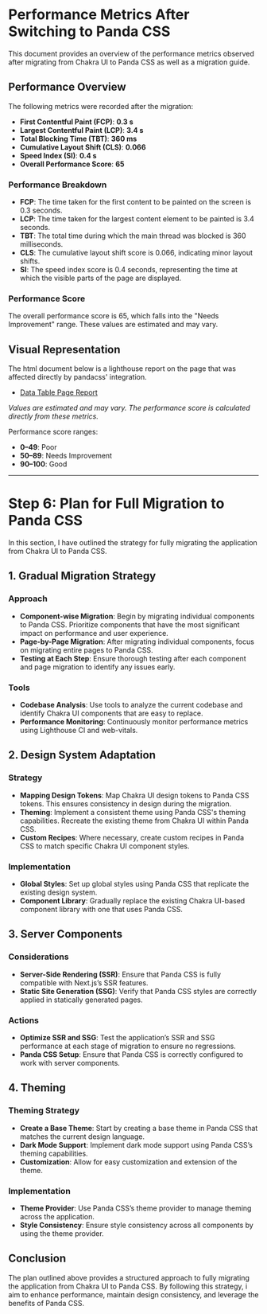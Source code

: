
# Performance Metrics After Switching to Panda CSS

This document provides an overview of the performance metrics observed after migrating from Chakra UI to Panda CSS as well as a migration guide.

## Performance Overview

The following metrics were recorded after the migration:

- **First Contentful Paint (FCP)**: **0.3 s**
- **Largest Contentful Paint (LCP)**: **3.4 s**
- **Total Blocking Time (TBT)**: **360 ms**
- **Cumulative Layout Shift (CLS)**: **0.066**
- **Speed Index (SI)**: **0.4 s**
- **Overall Performance Score**: **65**

### Performance Breakdown

- **FCP**: The time taken for the first content to be painted on the screen is 0.3 seconds.
- **LCP**: The time taken for the largest content element to be painted is 3.4 seconds.
- **TBT**: The total time during which the main thread was blocked is 360 milliseconds.
- **CLS**: The cumulative layout shift score is 0.066, indicating minor layout shifts.
- **SI**: The speed index score is 0.4 seconds, representing the time at which the visible parts of the page are displayed.

### Performance Score

The overall performance score is 65, which falls into the "Needs Improvement" range. These values are estimated and may vary.

## Visual Representation

The html document below is a lighthouse report on the page that was affected directly by pandacss' integration. 

- [Data Table Page Report](../reports/lighthouse/post-pandacss-integration/data-table-report.html)

_Values are estimated and may vary. The performance score is calculated directly from these metrics._

Performance score ranges:
- **0–49**: Poor
- **50–89**: Needs Improvement
- **90–100**: Good

---

# Step 6: Plan for Full Migration to Panda CSS

In this section, I have outlined the strategy for fully migrating the application from Chakra UI to Panda CSS.

## 1. Gradual Migration Strategy

### Approach

- **Component-wise Migration**: Begin by migrating individual components to Panda CSS. Prioritize components that have the most significant impact on performance and user experience.
- **Page-by-Page Migration**: After migrating individual components, focus on migrating entire pages to Panda CSS.
- **Testing at Each Step**: Ensure thorough testing after each component and page migration to identify any issues early.

### Tools

- **Codebase Analysis**: Use tools to analyze the current codebase and identify Chakra UI components that are easy to replace.
- **Performance Monitoring**: Continuously monitor performance metrics using Lighthouse CI and web-vitals.

## 2. Design System Adaptation

### Strategy

- **Mapping Design Tokens**: Map Chakra UI design tokens to Panda CSS tokens. This ensures consistency in design during the migration.
- **Theming**: Implement a consistent theme using Panda CSS's theming capabilities. Recreate the existing theme from Chakra UI within Panda CSS.
- **Custom Recipes**: Where necessary, create custom recipes in Panda CSS to match specific Chakra UI component styles.

### Implementation

- **Global Styles**: Set up global styles using Panda CSS that replicate the existing design system.
- **Component Library**: Gradually replace the existing Chakra UI-based component library with one that uses Panda CSS.

## 3. Server Components

### Considerations

- **Server-Side Rendering (SSR)**: Ensure that Panda CSS is fully compatible with Next.js’s SSR features.
- **Static Site Generation (SSG)**: Verify that Panda CSS styles are correctly applied in statically generated pages.

### Actions

- **Optimize SSR and SSG**: Test the application’s SSR and SSG performance at each stage of migration to ensure no regressions.
- **Panda CSS Setup**: Ensure that Panda CSS is correctly configured to work with server components.

## 4. Theming

### Theming Strategy

- **Create a Base Theme**: Start by creating a base theme in Panda CSS that matches the current design language.
- **Dark Mode Support**: Implement dark mode support using Panda CSS’s theming capabilities.
- **Customization**: Allow for easy customization and extension of the theme.

### Implementation

- **Theme Provider**: Use Panda CSS’s theme provider to manage theming across the application.
- **Style Consistency**: Ensure style consistency across all components by using the theme provider.

## Conclusion

The plan outlined above provides a structured approach to fully migrating the application from Chakra UI to Panda CSS. By following this strategy, i aim to enhance performance, maintain design consistency, and leverage the benefits of Panda CSS.

